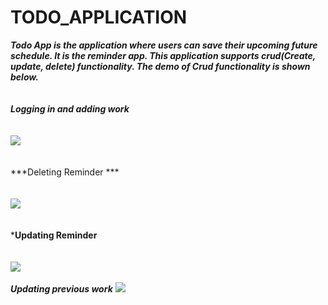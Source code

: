 # TODO_APPLICATION
***Todo App is the application where users can save their upcoming future schedule. It is the reminder app. This application supports crud(Create, update, delete) functionality. 
The demo of Crud functionality is shown below.***
</br>
</br>
</br>
***Logging in and adding work***
</br>
</br>
</br>
<img src="https://user-images.githubusercontent.com/47654151/113414530-ed677280-93dc-11eb-8329-7316ce6b758c.gif">
</br>
</br>
</br>
***Deleting Reminder ***
</br>
</br>
</br>
<img src="https://user-images.githubusercontent.com/47654151/113414598-12f47c00-93dd-11eb-9c94-67023579f56f.gif">
</br>
</br>
</br>
***Updating Reminder**
</br>
</br>
</br>
<img src="https://user-images.githubusercontent.com/47654151/113414813-8f875a80-93dd-11eb-8f0a-9384aaf78cba.gif">
</br>
</br>
***Updating previous work***
<img src="https://user-images.githubusercontent.com/47654151/113426763-aafd6000-93f3-11eb-9014-8fd90304d6e1.gif">
</br>
</br>
